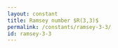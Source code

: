 ```yaml
---
layout: constant
title: Ramsey number $R(3,3)$
permalink: /constants/ramsey-3-3/
id: ramsey-3-3
---
```

